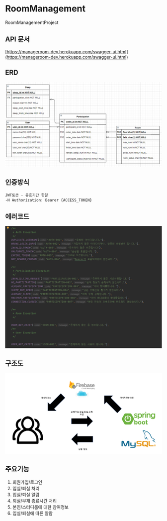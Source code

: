 # RoomManagement
RoomManagementProject

## API 문서
[https://manageroom-dev.herokuapp.com/swagger-ui.html](https://manageroom-dev.herokuapp.com/swagger-ui.html)

## ERD
![ERD](https://github.com/ktj1997/RoomManagement/blob/master/manage/src/main/resources/static/erd.png)

## 인증방식
```
JWT토큰 - 유효기간 한달     
-H Authorization: Bearer {ACCESS_TOKEN}
```

## 에러코드
![ErrorCode](https://github.com/ktj1997/RoomManagement/blob/master/manage/src/main/resources/static/ExceptionCode.png)

## 구조도
![구조도](https://github.com/ktj1997/RoomManagement/blob/master/manage/src/main/resources/static/%EA%B5%AC%EC%A1%B0%EB%8F%84.png)

## 주요기능
1. 회원가입/로그인
2. 입실/퇴실 처리
3. 입실/퇴실 알람
5. 퇴실/부재 종료시간 처리
6. 본인/스터디룸에 대한 참여정보
7. 입실/퇴실에 따른 알람
